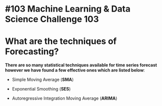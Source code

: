 # #103 Machine Learning & Data Science Challenge 103

# What are the techniques of Forecasting?

**There are so many statistical techniques available for time series forecast however we have found a few effective ones which are listed below**:

* Simple Moving Average (**SMA**)
    
* Exponential Smoothing (**SES**)
    
* Autoregressive Integration Moving Average (**ARIMA**)